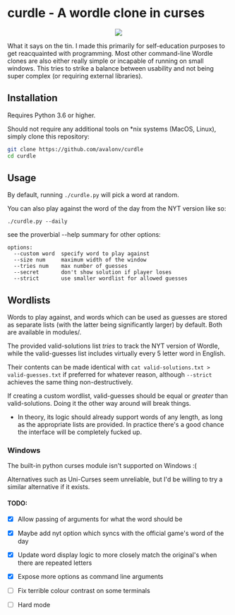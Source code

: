 # curdle - A wordle clone in curses

<p align="center">
  <img src="https://user-images.githubusercontent.com/29720696/194192473-a087d0d2-7e13-4163-84fe-f99cd9d5fe35.gif"/>
</p>

What it says on the tin. I made this primarily for self-education purposes to get reacquainted with programming. Most other command-line Wordle clones are also either really simple or incapable of running on small windows. This tries to strike a balance between usability and not being super complex (or requiring external libraries).

## Installation
Requires Python 3.6 or higher.

Should not require any additional tools on \*nix systems (MacOS, Linux), simply clone this repository:

```sh
git clone https://github.com/avalonv/curdle
cd curdle
```

## Usage
By default, running `./curdle.py` will pick a word at random.

You can also play against the word of the day from the NYT version like so:

`./curdle.py --daily`

see the proverbial --help summary for other options:

```
options:
  --custom word  specify word to play against
  --size num     maximum width of the window
  --tries num    max number of guesses
  --secret       don't show solution if player loses
  --strict       use smaller wordlist for allowed guesses
  ```
## Wordlists
Words to play against, and words which can be used as guesses are stored as separate lists (with the latter being significantly larger) by default. Both are available in modules/.

The provided valid-solutions list *tries* to track the NYT version of Wordle, while the valid-guesses list includes virtually every 5 letter word in English.

Their contents can be made identical with `cat valid-solutions.txt > valid-guesses.txt` if preferred for whatever reason, although `--strict` achieves the same thing non-destructively.

If creating a custom wordlist, valid-guesses should be equal or *greater* than valid-solutions. Doing it the other way around will break things.

- In theory, its logic should already support words of any length, as long as the appropriate lists are provided. In practice there's a good chance the interface will be completely fucked up.

### Windows
The built-in python curses module isn't supported on Windows :(

Alternatives such as Uni-Curses seem unreliable, but I'd be willing to try a similar alternative if it exists.

#### TODO:
- [X] Allow passing of arguments for what the word should be

- [X] Maybe add nyt option which syncs with the official game's word of the day

- [X] Update word display logic to more closely match the original's when there are repeated letters

- [X] Expose more options as command line arguments

- [ ] Fix terrible colour contrast on some terminals

- [ ] Hard mode
